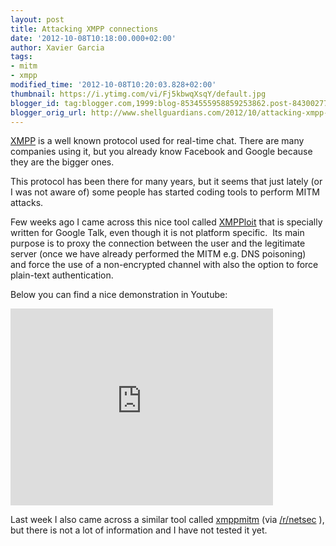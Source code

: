 ```yaml
---
layout: post
title: Attacking XMPP connections
date: '2012-10-08T10:18:00.000+02:00'
author: Xavier Garcia
tags:
- mitm
- xmpp
modified_time: '2012-10-08T10:20:03.828+02:00'
thumbnail: https://i.ytimg.com/vi/Fj5kbwqXsqY/default.jpg
blogger_id: tag:blogger.com,1999:blog-8534555958859253862.post-8430027704891701628
blogger_orig_url: http://www.shellguardians.com/2012/10/attacking-xmpp-connections.html
---
```

[XMPP](http://xmpp.org/about-xmpp/) is a well known protocol used for real-time chat. There are many companies using it, but you already know Facebook and Google because they are the bigger ones.

This protocol has been there for many years, but it seems that just lately (or I was not aware of) some people has started coding tools to perform MITM attacks.

Few weeks ago I came across this nice tool called [XMPPloit](http://www.ldelgado.es/index.php?dir=aplicaciones/xmpploit) that is specially written for Google Talk, even though it is not platform specific.  Its main purpose is to proxy the connection between the user and the legitimate server (once we have already performed the MITM e.g. DNS poisoning)  and force the use of a non-encrypted channel with also the option to force plain-text authentication.

Below you can find a nice demonstration in Youtube:

<iframe allowfullscreen="allowfullscreen" frameborder="0" height="315" src="http://www.youtube.com/embed/Fj5kbwqXsqY" width="420"></iframe>

Last week I also came across a similar tool called [xmppmitm](https://github.com/iamultra/xmppmitm) (via [/r/netsec](http://www.reddit.com/r/netsec) )[](https://github.com/iamultra/xmppmitm), but there is not a lot of information and I have not tested it yet.
